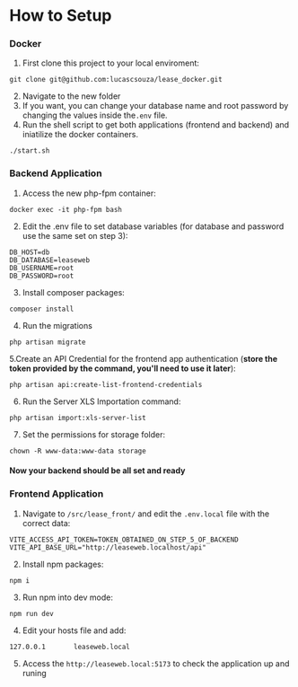 # How to Setup

### Docker
1. First clone this project to your local enviroment:
```
git clone git@github.com:lucascsouza/lease_docker.git
```
2. Navigate to the new folder
3. If you want, you can change your database name and root password by changing the values inside the`.env` file.
4. Run the shell script to get both applications (frontend and backend) and iniatilize the docker containers.
```
./start.sh
```
### Backend Application
1. Access the new php-fpm container:
```
docker exec -it php-fpm bash
```
2. Edit the .env file to set database variables (for database and password use the same set on step 3):
```
DB_HOST=db
DB_DATABASE=leaseweb
DB_USERNAME=root
DB_PASSWORD=root
```
3. Install composer packages:
```
composer install
```

4. Run the migrations
```
php artisan migrate
```

5.Create an API Credential for the frontend app authentication (**store the token provided by the command, you'll need to use it later**):
```
php artisan api:create-list-frontend-credentials
```
6. Run the Server XLS Importation command:
```
php artisan import:xls-server-list
```
7. Set the permissions for storage folder:
```
chown -R www-data:www-data storage
```

#### Now your backend should be all set and ready

### Frontend Application
1. Navigate to `/src/lease_front/` and edit the `.env.local` file with the correct data:
```
VITE_ACCESS_API_TOKEN=TOKEN_OBTAINED_ON_STEP_5_OF_BACKEND
VITE_API_BASE_URL="http://leaseweb.localhost/api"
```
2. Install npm packages:
```
npm i
```
3. Run npm into dev mode:
```
npm run dev
```
4. Edit your hosts file and add:
```
127.0.0.1       leaseweb.local
```

5. Access the `http://leaseweb.local:5173` to check the application up and runing